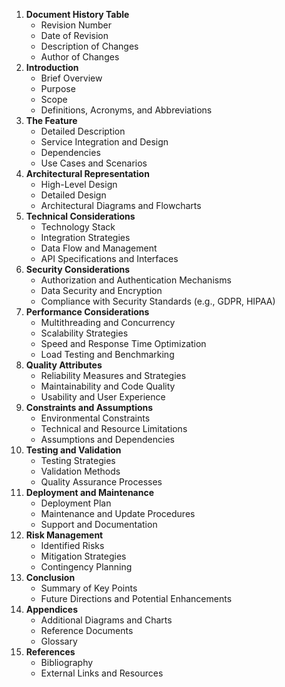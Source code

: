 1. **Document History Table**
   - Revision Number
   - Date of Revision
   - Description of Changes
   - Author of Changes
2. **Introduction**
   - Brief Overview
   - Purpose
   - Scope
   - Definitions, Acronyms, and Abbreviations
3. **The Feature**
   - Detailed Description
   - Service Integration and Design
   - Dependencies
   - Use Cases and Scenarios
4. **Architectural Representation**
   - High-Level Design
   - Detailed Design
   - Architectural Diagrams and Flowcharts
5. **Technical Considerations**
   - Technology Stack
   - Integration Strategies
   - Data Flow and Management
   - API Specifications and Interfaces
6. **Security Considerations**
   - Authorization and Authentication Mechanisms
   - Data Security and Encryption
   - Compliance with Security Standards (e.g., GDPR, HIPAA)
7. **Performance Considerations**
   - Multithreading and Concurrency
   - Scalability Strategies
   - Speed and Response Time Optimization
   - Load Testing and Benchmarking
8. **Quality Attributes**
   - Reliability Measures and Strategies
   - Maintainability and Code Quality
   - Usability and User Experience
9. **Constraints and Assumptions**
   - Environmental Constraints
   - Technical and Resource Limitations
   - Assumptions and Dependencies
10. **Testing and Validation**
    - Testing Strategies
    - Validation Methods
    - Quality Assurance Processes
11. **Deployment and Maintenance**
    - Deployment Plan
    - Maintenance and Update Procedures
    - Support and Documentation
12. **Risk Management**
    - Identified Risks
    - Mitigation Strategies
    - Contingency Planning
13. **Conclusion**
    - Summary of Key Points
    - Future Directions and Potential Enhancements
14. **Appendices**
    - Additional Diagrams and Charts
    - Reference Documents
    - Glossary
15. **References**
    - Bibliography
    - External Links and Resources